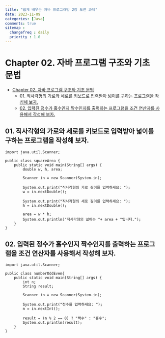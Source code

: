 ```yaml
---
title: "쉽게 배우는 자바 프로그래밍 2장 도전 과제"
date: 2023-11-09
categories: [Java]
comments: true
sitemap :
  changefreq : daily
  priority : 1.0
---
```


# Chapter 02. 자바 프로그램 구조와 기초 문법

- [Chapter 02. 자바 프로그램 구조와 기초 문법](#chapter-02-자바-프로그램-구조와-기초-문법)
  - [01. 직사각형의 가로와 세로를 키보드로 입력받아 넓이를 구하는 프로그램을 작성해 보자.](#01-직사각형의-가로와-세로를-키보드로-입력받아-넓이를-구하는-프로그램을-작성해-보자)
  - [02. 입력된 정수가 홀수인지 짝수인지를 출력하는 프로그램을 조건 연산자를 사용해서 작성해 보자.](#02-입력된-정수가-홀수인지-짝수인지를-출력하는-프로그램을-조건-연산자를-사용해서-작성해-보자)

## 01. 직사각형의 가로와 세로를 키보드로 입력받아 넓이를 구하는 프로그램을 작성해 보자.

```
import java.util.Scanner;

public class squareArea {
	public static void main(String[] args) {
		double w, h, area;
		
		Scanner in = new Scanner(System.in);
		
		System.out.print("직사각형의 가로 길이를 입력하세요: ");
		w = in.nextDouble();
		
		System.out.print("직사각형의 세로 길이를 입력하세요: ");
		h = in.nextDouble();
		
		area = w * h;
		System.out.println("직사각형의 넓이는 "+ area + "입니다.");
	}
}
```

## 02. 입력된 정수가 홀수인지 짝수인지를 출력하는 프로그램을 조건 연산자를 사용해서 작성해 보자.

```
import java.util.Scanner;

public class numberOddEven{
	public static void main(String[] args) {
		int n;
		String result;
		
		Scanner in = new Scanner(System.in);
		
		System.out.print("정수를 입력하세요: ");
		n = in.nextInt();
		
		result = (n % 2 == 0) ? "짝수" : "홀수";
		System.out.println(result);
	}
}
```